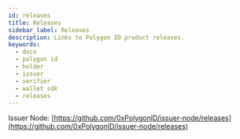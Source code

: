 ```yaml
---
id: releases
title: Releases
sidebar_label: Releases
description: Links to Polygon ID product releases.
keywords: 
  - docs
  - polygon id
  - holder
  - issuer
  - verifier
  - wallet sdk
  - releases
---
```


Issuer Node: [https://github.com/0xPolygonID/issuer-node/releases](https://github.com/0xPolygonID/issuer-node/releases)